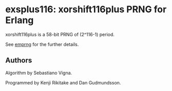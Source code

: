 # exsplus116: xorshift116plus PRNG for Erlang

xorshift116plus is a 58-bit PRNG of (2^116-1) period.

See [emprng](https://github.com/jj1bdx/emprng/) for the further details.

## Authors

Algorithm by Sebastiano Vigna.

Programmed by Kenji Rikitake and Dan Gudmundsson.

